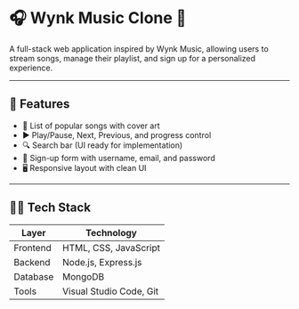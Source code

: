 
# 🎧 Wynk Music Clone 🎵

A full-stack web application inspired by Wynk Music, allowing users to stream songs, manage their playlist, and sign up for a personalized experience.

---

## 🚀 Features

- 🎵 List of popular songs with cover art
- ▶️ Play/Pause, Next, Previous, and progress control
- 🔍 Search bar (UI ready for implementation)
- 🔐 Sign-up form with username, email, and password
- 🖥️ Responsive layout with clean UI

---

## 🧑‍💻 Tech Stack

| Layer       | Technology              |
|------------|--------------------------|
| Frontend    | HTML, CSS, JavaScript   |
| Backend     | Node.js, Express.js     |
| Database    | MongoDB                 |
| Tools       | Visual Studio Code, Git |


